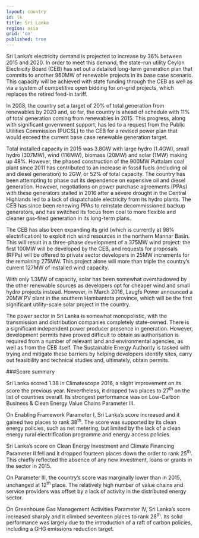 ```yaml
---
layout: country
id: lk
title: Sri Lanka
region: asia
grid: 'on'
published: true
---
```

Sri Lanka’s electricity demand is projected to increase by 36% between 2015 and 2020. In order to meet this demand, the state-run utility Ceylon Electricity Board (CEB) has set out a detailed long-term generation plan that commits to another 960MW of renewable projects in its base case scenario. This capacity will be achieved with state funding through the CEB as well as via a system of competitive open bidding for on-grid projects, which replaces the retired feed-in tariff.

In 2008, the country set a target of 20% of total generation from renewables by 2020 and, so far, the country is ahead of schedule with 11% of total generation coming from renewables in 2015. This progress, along with significant government support, has led to a request from the Public Utilities Commission (PUCSL) to the CEB for a revised power plan that would exceed the current base case renewable generation target.

Total installed capacity in 2015 was 3.8GW with large hydro (1.4GW), small hydro (307MW), wind (116MW), biomass (20MW) and solar (1MW) making up 48%. However, the phased construction of the 900MW Puttalam coal plant since 2011 has contributed to an increase in fossil fuels (including oil and diesel generation) to 2GW, or 52% of total capacity. The country has been attempting to phase out its dependence on expensive oil and diesel generation. However, negotiations on power purchase agreements (PPAs) with these generators stalled in 2016 after a severe drought in the Central Highlands led to a lack of dispatchable electricity from its hydro plants. The CEB has since been renewing PPAs to reinstate decommissioned backup generators, and has switched its focus from coal to more flexible and cleaner gas-fired generation in its long-term plans. 

The CEB has also been expanding its grid (which is currently at 98% electrification) to exploit rich wind resources in the northern Mannar Basin. This will result in a three-phase development of a 375MW wind project: the first 100MW will be developed by the CEB, and requests for proposals (RFPs) will be offered to private sector developers in 25MW increments for the remaining 275MW. This project alone will more than triple the country’s current 127MW of installed wind capacity.

With only 1.3MW of capacity, solar has been somewhat overshadowed by the other renewable sources as developers opt for cheaper wind and small hydro projects instead. However, in March 2016, Laugfs Power announced a 20MW PV plant in the southern Hambantota province, which will be the first significant utility-scale solar project in the country.

The power sector in Sri Lanka is somewhat monopolistic, with the transmission and distribution companies completely state-owned. There is a significant independent power producer presence in generation. However, development permits have proved difficult to obtain as authorisation is required from a number of relevant land and environmental agencies, as well as from the CEB itself. The Sustainable Energy Authority is tasked with trying and mitigate these barriers by helping developers identify sites, carry out feasibility and technical studies and, ultimately, obtain permits.


###Score summary

Sri Lanka scored 1.38 in Climatescope 2016, a slight improvement on its score the previous year. Nevertheless, it dropped two places to 27<sup>th</sup> on the list of countries overall. Its strongest performance was on Low-Carbon Business & Clean Energy Value Chains Parameter III.

On Enabling Framework Parameter I, Sri Lanka’s score increased and it gained two places to rank 38<sup>th</sup>. The score was supported by its clean energy policies, such as net metering, but limited by the lack of a clean energy rural electrification programme and energy access policies.

Sri Lanka’s score on Clean Energy Investment and Climate Financing Parameter II fell and it dropped fourteen places down the order to rank 25<sup>th</sup>. This chiefly reflected the absence of any new investment, loans or grants in the sector in 2015. 

On Parameter III, the country’s score was marginally lower than in 2015, unchanged at 12<sup>th</sup> place. The relatively high number of value chains and service providers was offset by a lack of activity in the distributed energy sector.

On Greenhouse Gas Management Activities Parameter IV, Sri Lanka’s score increased sharply and it climbed seventeen  places to rank 28<sup>th</sup>. Its solid performance was largely due to the introduction of a raft of carbon policies, including a GHG emissions reduction target.
